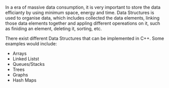   In a era of massive data consumption, it is very important to store the data efficianty by using minimum space, energy and time. Data Structures is used to organise data, which includes collected the data elements, linking those data elements together and appling different opereations on it, such as finiding an element, deleting it, sorting, etc.
  
  There exist different Data Structures that can be implemented in C++. Some examples would include:

   *   Arrays
   *   Linked Listst
   *   Queues/Stacks
   *   Trees
   *   Graphs
   *   Hash Maps

